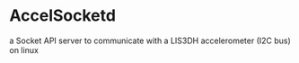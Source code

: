 AccelSocketd
============

a Socket API server to communicate with a LIS3DH accelerometer (I2C bus) on linux
